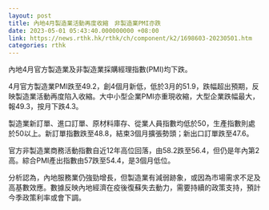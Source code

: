 ```yaml
---
layout: post
title: 內地4月製造業活動再度收縮　非製造業PMI亦跌
date: 2023-05-01 05:43:40.000000000 +08:00
link: https://news.rthk.hk/rthk/ch/component/k2/1698603-20230501.htm
categories: rthk
---
```


內地4月官方製造業及非製造業採購經理指數(PMI)均下跌。

4月官方製造業PMI跌至49.2，創4個月新低，低於3月的51.9，跌幅超出預期，反映製造業活動再度陷入收縮。大中小型企業PMI亦重現收縮，大型企業跌幅最大，報49.3，按月下跌4.3。

製造業新訂單、進口訂單、原材料庫存、從業人員指數均低於50，生產指數則處於50以上。新訂單指數跌至48.8，結束3個月擴張勢頭；新出口訂單跌至47.6。

官方非製造業商務活動指數自近12年高位回落，由58.2跌至56.4，但仍是年內第2高。綜合PMI產出指數由57跌至54.4，是3個月低位。

分析認為，內地服務業仍強勁增長，但製造業有減弱跡象，或因為市場需求不足及高基數效應。數據反映內地經濟在疫後復蘇失去動力，需要持續的政策支持，預計今季政策利率或會下調。
